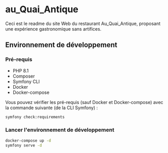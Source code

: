 # au_Quai_Antique

Ceci est le readme du site Web du restaurant Au_Quai_Antique, proposant une expérience gastronomique sans artifices.

## Environnement de développement

### Pré-requis

-   PHP 8.1
-   Composer
-   Symfony CLI
-   Docker
-   Docker-compose

Vous pouvez vérifier les pré-requis (sauf Docker et Docker-compose) avec la commande suivante (de la CLI Symfony) :

```bash
symfony check:requirements
```

### Lancer l'environnement de développement

```bash
docker-compose up -d
symfony serve -d
```
